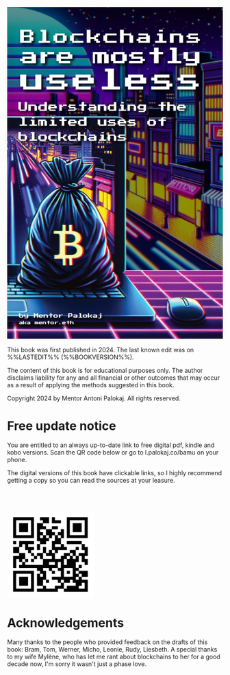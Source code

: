 <div id="pdfcover" class='pdfonly'>
		<div class='center'>
	    <img src="../assets/cover.png" />
		<img style="display: none;" src="https://unidentifiedanalytics.web.app/touch/?namespace=blockchains-are-mostly-useless" />
    </div>
</div>

<div class='center'></div>

<div class='center fullscreen'>
	<div class='left'>
		<p>This book was first published in 2024. The last known edit was on %%LASTEDIT%% (%%BOOKVERSION%%).</p>
		<p>The content of this book is for educational purposes only. The author disclaims liability for any and all financial or other outcomes that may occur as a result of applying the methods suggested in this book.</p>
		<p>Copyright 2024 by Mentor Antoni Palokaj. All rights reserved.</p>
	</div>
</div>

<div class='center fullscreen'>
	<h1>Free update notice</h1>
	<p>You are entitled to an always up-to-date link to free digital pdf, kindle and kobo versions. Scan the QR code below or go to l.palokaj.co/bamu on your phone.</p> 
	<p class="pdfonly">The digital versions of this book have clickable links, so I highly recommend getting a copy so you can read the sources at your leasure.</p>
	<img style="width: 40%; height: auto; margin-top: 50px;" src='../assets/claim.svg' />
</div>

<div class='center fullscreen'>
	<h1>Acknowledgements</h1>
	<p>Many thanks to the people who provided feedback on the drafts of this book: Bram, Tom, Werner, Micho, Leonie, Rudy, Liesbeth. A special thanks to my wife Mylène, who has let me rant about blockchains to her for a good decade now, I'm sorry it wasn't just a phase love.</p>
</div>